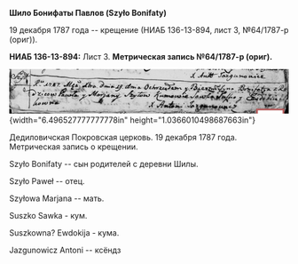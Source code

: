 **Шило Бонифаты Павлов (Szyło Bonifaty)**

19 декабря 1787 года -- крещение (НИАБ 136-13-894, лист 3, №64/1787-р
(ориг)).

**НИАБ 136-13-894:** Лист 3. **Метрическая запись №64/1787-р (ориг).**

![](./media/49fc73e8e8462dc2573f39b22777b3ec7f3044ea.png){width="6.496527777777778in"
height="1.0366010498687663in"}

Дедиловичская Покровская церковь. 19 декабря 1787 года. Метрическая
запись о крещении.

Szyło Bonifaty -- сын родителей с деревни Шилы.

Szyło Paweł -- отец.

Szyłowa Marjana -- мать.

Suszko Sawka - кум.

Suszkowna? Ewdokija - кума.

Jazgunowicz Antoni -- ксёндз
